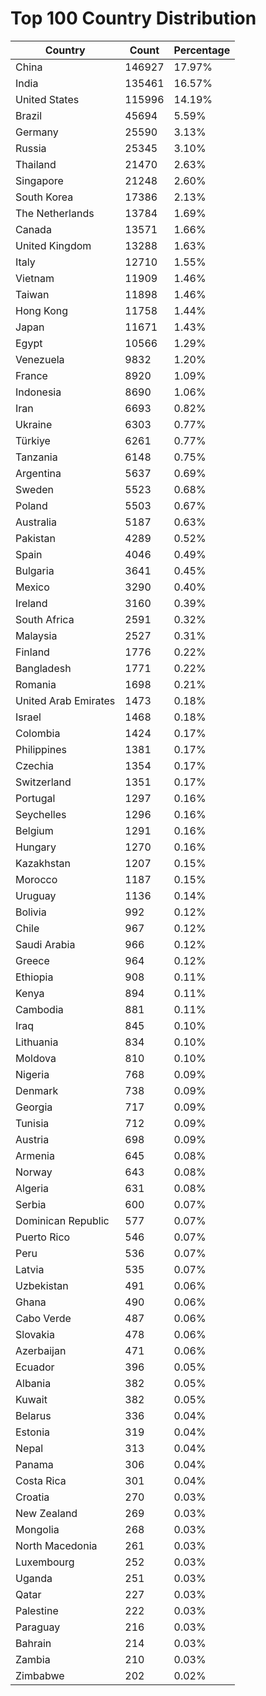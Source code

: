 # Top 100 Country Distribution
| Country | Count | Percentage |
|----|----|----|
| China | 146927 | 17.97% |
| India | 135461 | 16.57% |
| United States | 115996 | 14.19% |
| Brazil | 45694 | 5.59% |
| Germany | 25590 | 3.13% |
| Russia | 25345 | 3.10% |
| Thailand | 21470 | 2.63% |
| Singapore | 21248 | 2.60% |
| South Korea | 17386 | 2.13% |
| The Netherlands | 13784 | 1.69% |
| Canada | 13571 | 1.66% |
| United Kingdom | 13288 | 1.63% |
| Italy | 12710 | 1.55% |
| Vietnam | 11909 | 1.46% |
| Taiwan | 11898 | 1.46% |
| Hong Kong | 11758 | 1.44% |
| Japan | 11671 | 1.43% |
| Egypt | 10566 | 1.29% |
| Venezuela | 9832 | 1.20% |
| France | 8920 | 1.09% |
| Indonesia | 8690 | 1.06% |
| Iran | 6693 | 0.82% |
| Ukraine | 6303 | 0.77% |
| Türkiye | 6261 | 0.77% |
| Tanzania | 6148 | 0.75% |
| Argentina | 5637 | 0.69% |
| Sweden | 5523 | 0.68% |
| Poland | 5503 | 0.67% |
| Australia | 5187 | 0.63% |
| Pakistan | 4289 | 0.52% |
| Spain | 4046 | 0.49% |
| Bulgaria | 3641 | 0.45% |
| Mexico | 3290 | 0.40% |
| Ireland | 3160 | 0.39% |
| South Africa | 2591 | 0.32% |
| Malaysia | 2527 | 0.31% |
| Finland | 1776 | 0.22% |
| Bangladesh | 1771 | 0.22% |
| Romania | 1698 | 0.21% |
| United Arab Emirates | 1473 | 0.18% |
| Israel | 1468 | 0.18% |
| Colombia | 1424 | 0.17% |
| Philippines | 1381 | 0.17% |
| Czechia | 1354 | 0.17% |
| Switzerland | 1351 | 0.17% |
| Portugal | 1297 | 0.16% |
| Seychelles | 1296 | 0.16% |
| Belgium | 1291 | 0.16% |
| Hungary | 1270 | 0.16% |
| Kazakhstan | 1207 | 0.15% |
| Morocco | 1187 | 0.15% |
| Uruguay | 1136 | 0.14% |
| Bolivia | 992 | 0.12% |
| Chile | 967 | 0.12% |
| Saudi Arabia | 966 | 0.12% |
| Greece | 964 | 0.12% |
| Ethiopia | 908 | 0.11% |
| Kenya | 894 | 0.11% |
| Cambodia | 881 | 0.11% |
| Iraq | 845 | 0.10% |
| Lithuania | 834 | 0.10% |
| Moldova | 810 | 0.10% |
| Nigeria | 768 | 0.09% |
| Denmark | 738 | 0.09% |
| Georgia | 717 | 0.09% |
| Tunisia | 712 | 0.09% |
| Austria | 698 | 0.09% |
| Armenia | 645 | 0.08% |
| Norway | 643 | 0.08% |
| Algeria | 631 | 0.08% |
| Serbia | 600 | 0.07% |
| Dominican Republic | 577 | 0.07% |
| Puerto Rico | 546 | 0.07% |
| Peru | 536 | 0.07% |
| Latvia | 535 | 0.07% |
| Uzbekistan | 491 | 0.06% |
| Ghana | 490 | 0.06% |
| Cabo Verde | 487 | 0.06% |
| Slovakia | 478 | 0.06% |
| Azerbaijan | 471 | 0.06% |
| Ecuador | 396 | 0.05% |
| Albania | 382 | 0.05% |
| Kuwait | 382 | 0.05% |
| Belarus | 336 | 0.04% |
| Estonia | 319 | 0.04% |
| Nepal | 313 | 0.04% |
| Panama | 306 | 0.04% |
| Costa Rica | 301 | 0.04% |
| Croatia | 270 | 0.03% |
| New Zealand | 269 | 0.03% |
| Mongolia | 268 | 0.03% |
| North Macedonia | 261 | 0.03% |
| Luxembourg | 252 | 0.03% |
| Uganda | 251 | 0.03% |
| Qatar | 227 | 0.03% |
| Palestine | 222 | 0.03% |
| Paraguay | 216 | 0.03% |
| Bahrain | 214 | 0.03% |
| Zambia | 210 | 0.03% |
| Zimbabwe | 202 | 0.02% |
